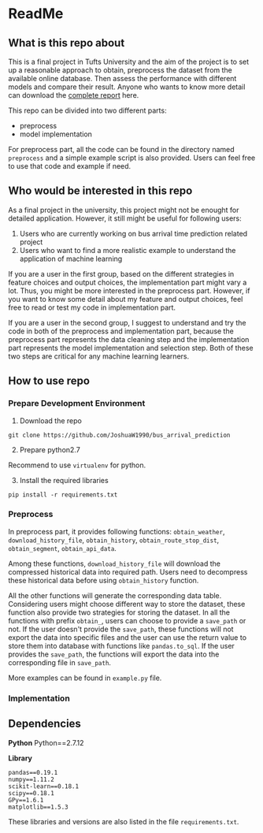 # ReadMe

## What is this repo about

This is a final project in Tufts University and the aim of the project is to set up a reasonable approach to obtain, preprocess the dataset from the available online database. Then assess the performance with different models and compare their result. Anyone who wants to know more detail can download the [complete report](https://github.com/JoshuaW1990/bus_arrival_prediction/blob/master/final_report.pdf) here.

This repo can be divided into two different parts:

* preprocess
* model implementation

For preprocess part, all the code can be found in the directory named `preprocess` and a simple example script is also provided. Users can feel free to use that code and example if need.





## Who would be interested in this repo

As a final project in the university, this project might not be enought for detailed application. However, it still might be useful for following users:

1. Users who are currently working on bus arrival time prediction related project
2. Users who want to find a more realistic example to understand the application of machine learning

If you are a user in the first group, based on the different strategies in feature choices and output choices, the implementation part might vary a lot. Thus, you might be more interested in the preprocess part. However, if you want to know some detail about my feature and output choices, feel free to read or test my code in implementation part.

If you are a user in the second group, I suggest to understand and try the code in both of the preprocess and implementation part, because the preprocess part represents the data cleaning step and the implementation part represents the model implementation and selection step. Both of these two steps are critical for any machine learning learners.

## How to use repo

### Prepare Development Environment

1. Download the repo

```
git clone https://github.com/JoshuaW1990/bus_arrival_prediction
```

2. Prepare python2.7

Recommend to use `virtualenv` for python.

3. Install the required libraries

```
pip install -r requirements.txt
```


### Preprocess

In preprocess part, it provides following functions: `obtain_weather`, `download_history_file`, `obtain_history`, `obtain_route_stop_dist`, `obtain_segment`, `obtain_api_data`.

Among these functions, `download_history_file` will download the compressed historical data into required path. Users need to decompress these historical data before using `obtain_history` function.

All the other functions will generate the corresponding data table. Considering users might choose different way to store the dataset, these function also provide two strategies for storing the dataset. In all the functions with prefix `obtain_`, users can choose to provide a `save_path` or not. If the user doesn't provide the `save_path`, these functions will not export the data into specific files and the user can use the return value to store them into database with functions like `pandas.to_sql`. If the user provides the `save_path`, the functions will export the data into the corresponding file in `save_path`. 

More examples can be found in `example.py` file.

### Implementation


## Dependencies

**Python**
Python==2.7.12

**Library**
```
pandas==0.19.1
numpy==1.11.2
scikit-learn==0.18.1
scipy==0.18.1
GPy==1.6.1
matplotlib==1.5.3
```

These libraries and versions are also listed in the file `requirements.txt`.